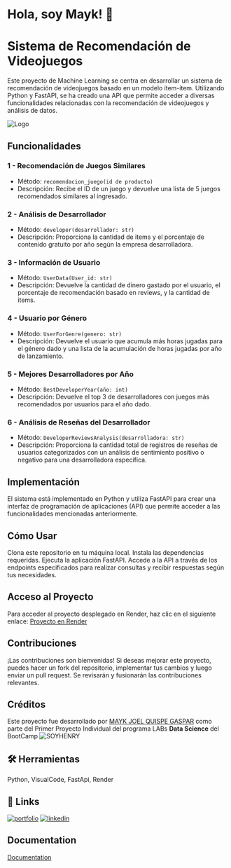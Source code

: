 
# Hola, soy Mayk! 👋


# Sistema de Recomendación de Videojuegos
Este proyecto de Machine Learning se centra en desarrollar un sistema de recomendación de videojuegos basado en un modelo ítem-ítem. Utilizando Python y FastAPI, se ha creado una API que permite acceder a diversas funcionalidades relacionadas con la recomendación de videojuegos y análisis de datos.

![Logo](https://imgeucdn.gamespress.com/cdn/files/Games%20Press/2023/10/121359-c658b9a4/320976ec-3405-47ed-e665-5e71ffb995fa.gif?w=536&mode=max&otf=y&quality=90&format=gif&bgcolor=white&ex=2024-05-01+03%3A00%3A00&sky=4c93a0eab0eb938c645f39c6d4d33eabf7b387cb350a821a51240f1ac5794d31)

## Funcionalidades
### 1 -  Recomendación de Juegos Similares

* Método: `recomendacion_juego(id de producto)`
* Descripción: Recibe el ID de un juego y devuelve una lista de 5 juegos recomendados similares al ingresado.
### 2 - Análisis de Desarrollador

* Método: `developer(desarrollador: str)`
* Descripción: Proporciona la cantidad de items y el porcentaje de contenido gratuito por año según la empresa desarrolladora.
### 3 - Información de Usuario

* Método: `UserData(User_id: str)`
* Descripción: Devuelve la cantidad de dinero gastado por el usuario, el porcentaje de recomendación basado en reviews, y la cantidad de items.
### 4 - Usuario por Género

* Método: `UserForGenre(genero: str)`
* Descripción: Devuelve el usuario que acumula más horas jugadas para el género dado y una lista de la acumulación de horas jugadas por año de lanzamiento.
### 5 - Mejores Desarrolladores por Año

* Método: `BestDeveloperYear(año: int)`
* Descripción: Devuelve el top 3 de desarrolladores con juegos más recomendados por usuarios para el año dado.
### 6 - Análisis de Reseñas del Desarrollador

* Método: `DeveloperReviewsAnalysis(desarrolladora: str)`
* Descripción: Proporciona la cantidad total de registros de reseñas de usuarios categorizados con un análisis de sentimiento positivo o negativo para una desarrolladora específica.
## Implementación
El sistema está implementado en Python y utiliza FastAPI para crear una interfaz de programación de aplicaciones (API) que permite acceder a las funcionalidades mencionadas anteriormente.

## Cómo Usar
Clona este repositorio en tu máquina local.
Instala las dependencias requeridas.
Ejecuta la aplicación FastAPI.
Accede a la API a través de los endpoints especificados para realizar consultas y recibir respuestas según tus necesidades.

## Acceso al Proyecto
Para acceder al proyecto desplegado en Render, haz clic en el siguiente enlace: [Proyecto en Render](https://sistema-de-recomendacion-de-videojuegos.onrender.com/docs)

## Contribuciones
¡Las contribuciones son bienvenidas! Si deseas mejorar este proyecto, puedes hacer un fork del repositorio, implementar tus cambios y luego enviar un pull request. Se revisarán y fusionarán las contribuciones relevantes.

## Créditos
Este proyecto fue desarrollado por [MAYK JOEL QUISPE GASPAR](https://github.com/MAYKJOEL/) como parte del Primer Proyecto Individual del programa LABs **Data Science** del BootCamp ![`SOYHENRY`](https://d31uz8lwfmyn8g.cloudfront.net/Assets/logo-henry-white-lg.png)


## 🛠 Herramientas
Python, VisualCode, FastApi, Render


## 🔗 Links
[![portfolio](https://img.shields.io/badge/my_portfolio-000?style=for-the-badge&logo=ko-fi&logoColor=white)](https://github.com/MAYKJOEL)
[![linkedin](https://img.shields.io/badge/linkedin-0A66C2?style=for-the-badge&logo=linkedin&logoColor=white)](https://www.linkedin.com/in/mayk-quispe-gaspar-42814a97/)


## Documentation

[Documentation](https://github.com/soyHenry/PI_ML_OPS/tree/FT?tab=readme-ov-file)

